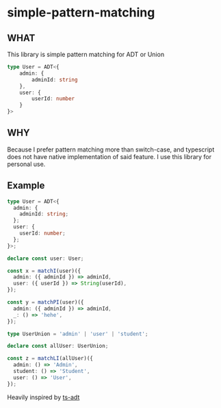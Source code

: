# simple-pattern-matching

## WHAT

This library is simple pattern matching for ADT or Union

```typescript
type User = ADT<{
    admin: {
        adminId: string
    },
    user: {
        userId: number
    }
}>
```

## WHY

Because I prefer pattern matching more than switch-case, and typescript does not have native implementation of said feature.
I use this library for personal use.

## Example

```typescript
type User = ADT<{
  admin: {
    adminId: string;
  };
  user: {
    userId: number;
  };
}>;

declare const user: User;

const x = matchI(user)({
  admin: ({ adminId }) => adminId,
  user: ({ userId }) => String(userId),
});

const y = matchPI(user)({
  admin: ({ adminId }) => adminId,
  _: () => 'hehe',
});

type UserUnion = 'admin' | 'user' | 'student';

declare const allUser: UserUnion;

const z = matchLI(allUser)({
  admin: () => 'Admin',
  student: () => 'Student',
  user: () => 'User',
});
```

Heavily inspired by [ts-adt](https://github.com/pfgray/ts-adt)
